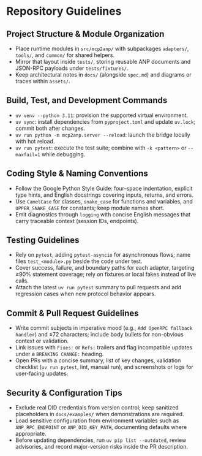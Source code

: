 # Repository Guidelines

## Project Structure & Module Organization
- Place runtime modules in `src/mcp2anp/` with subpackages `adapters/`, `tools/`, and `common/` for shared helpers.
- Mirror that layout inside `tests/`, storing reusable ANP documents and JSON-RPC payloads under `tests/fixtures/`.
- Keep architectural notes in `docs/` (alongside `spec.md`) and diagrams or traces within `assets/`.

## Build, Test, and Development Commands
- `uv venv --python 3.11`: provision the supported virtual environment.
- `uv sync`: install dependencies from `pyproject.toml` and update `uv.lock`; commit both after changes.
- `uv run python -m mcp2anp.server --reload`: launch the bridge locally with hot reload.
- `uv run pytest`: execute the test suite; combine with `-k <pattern>` or `--maxfail=1` while debugging.

## Coding Style & Naming Conventions
- Follow the Google Python Style Guide: four-space indentation, explicit type hints, and English docstrings covering inputs, returns, and errors.
- Use `CamelCase` for classes, `snake_case` for functions and variables, and `UPPER_SNAKE_CASE` for constants; keep module names short.
- Emit diagnostics through `logging` with concise English messages that carry traceable context (session IDs, endpoints).

## Testing Guidelines
- Rely on `pytest`, adding `pytest-asyncio` for asynchronous flows; name files `test_<module>.py` beside the code under test.
- Cover success, failure, and boundary paths for each adapter, targeting ≥90% statement coverage; rely on fixtures or local fakes instead of live calls.
- Attach the latest `uv run pytest` summary to pull requests and add regression cases when new protocol behavior appears.

## Commit & Pull Request Guidelines
- Write commit subjects in imperative mood (e.g., `Add OpenRPC fallback handler`) and ≤72 characters; include body bullets for non-obvious context or validation.
- Link issues with `Fixes:` or `Refs:` trailers and flag incompatible updates under a `BREAKING CHANGE:` heading.
- Open PRs with a concise summary, list of key changes, validation checklist (`uv run pytest`, lint, manual run), and screenshots or logs for user-facing updates.

## Security & Configuration Tips
- Exclude real DID credentials from version control; keep sanitized placeholders in `docs/examples/` when demonstrations are required.
- Load sensitive configuration from environment variables such as `ANP_RPC_ENDPOINT` or `ANP_DID_KEY_PATH`, documenting defaults where appropriate.
- Before updating dependencies, run `uv pip list --outdated`, review advisories, and record major-version risks inside the PR description.

